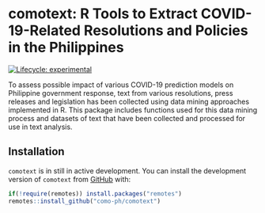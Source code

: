 
<!-- README.md is generated from README.Rmd. Please edit that file -->

# comotext: R Tools to Extract COVID-19-Related Resolutions and Policies in the Philippines

<!-- badges: start -->

[![Lifecycle:
experimental](https://img.shields.io/badge/lifecycle-experimental-orange.svg)](https://www.tidyverse.org/lifecycle/#experimental)
<!-- badges: end -->

To assess possible impact of various COVID-19 prediction models on
Philippine government response, text from various resolutions, press
releases and legislation has been collected using data mining approaches
implemented in R. This package includes functions used for this data
mining process and datasets of text that have been collected and
processed for use in text analysis.

## Installation

`comotext` is in still in active development. You can install the
development version of `comotext` from
[GitHub](https://github.com/como-ph/comotext) with:

``` r
if(!require(remotes)) install.packages("remotes")
remotes::install_github("como-ph/comotext")
```
